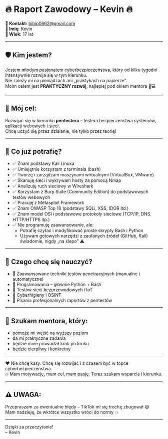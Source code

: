 # 🔥 Raport Zawodowy – Kevin 🔥

**📧 Kontakt:** bibip0662@gmail.com  
**🧑 Imię:** Kevin  
**🎂 Wiek:** 17 lat  

---

## 🛡️ Kim jestem?  
Jestem młodym pasjonatem cyberbezpieczeństwa, który od kilku tygodni intensywnie rozwija się w tym kierunku.  
Nie zależy mi na pieniądzach ani „praktykach na papierze”.  
Moim celem jest **PRAKTYCZNY rozwój**, najlepiej pod okiem mentora 🧠💻

---

## 🎯 Mój cel:  
Rozwijać się w kierunku **pentestera** – testera bezpieczeństwa systemów, aplikacji webowych i sieci.  
Chcę uczyć się przez działanie, nie tylko przez teorię!

---

## 🧰 Co już potrafię?  
- ✅ Znam podstawy Kali Linuxa  
- ✅ Umiejętnie korzystam z terminala (bash)  
- ✅ Tworzę i zarządzam maszynami wirtualnymi (VirtualBox, VMware)  
- ✅ Skanuję sieci i wykrywam hosty za pomocą Nmap  
- ✅ Analizuję ruch sieciowy w Wireshark  
- ✅ Korzystam z Burp Suite (Community Edition) do podstawowych testów webowych  
- ✅ Pracuję z Metasploit Framework  
- ✅ Znam OWASP Top 10 (podstawy SQLi, XSS, IDOR itd.)  
- ✅ Znam model OSI i podstawowe protokoły sieciowe (TCP/IP, DNS, HTTP/HTTPS itp.)  
- ✅ Nie programuję zaawansowanie, ale:  
  - Potrafię czytać i modyfikować proste skrypty Bash i Python  
  - Używam gotowych narzędzi z zaufanych źródeł (GitHub, Kali) świadomie, nigdy „na ślepo” ⚠️  

---

## 🚧 Czego chcę się nauczyć?  
- 📌 Zaawansowane techniki testów penetracyjnych (manualne i automatyczne)  
- 📌 Programowania – głównie Python + Bash  
- 📌 Testów sieci bezprzewodowych i IoT  
- 📌 Cyberhigieny i OSINT  
- 📌 Pisania profesjonalnych raportów z pentestów  

---

## 🙏 Szukam mentora, który:  
- pomoże mi wejść na wyższy poziom  
- da mi praktyczne zadania  
- będzie mnie prowadził krok po kroku  
- będzie cierpliwy i konkretny  

---

❤️ Nie chcę kasy. Chcę się rozwijać i z czasem być w topce cyberbezpieczeństwa.  
🔥 Mam motywację, mam cel, mam pasję. Teraz szukam wsparcia i kierunku.  

---

## ⚠️ UWAGA:  
Przepraszam za ewentualne błędy – TikTok mi się trochę zbugował 😅  
Mam nadzieję, że wkrótce wszystko wróci do normy 💥

---

Dzięki za przeczytanie!  
– Kevin
